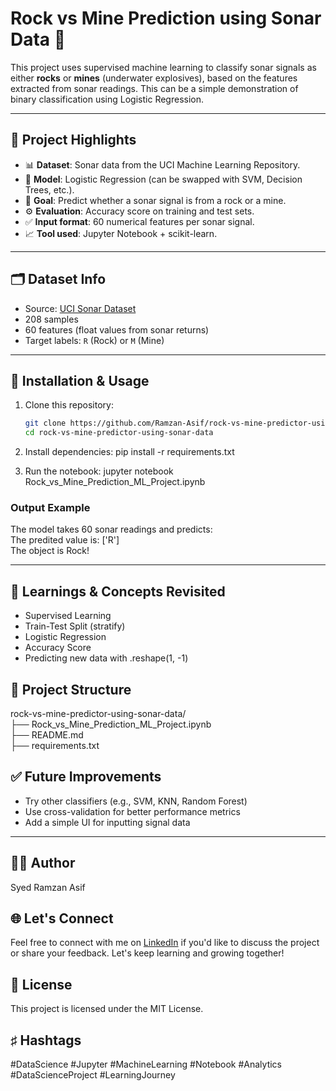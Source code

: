 # Rock vs Mine Prediction using Sonar Data 🎯

This project uses supervised machine learning to classify sonar signals as either **rocks** or **mines** (underwater explosives), based on the features extracted from sonar readings. This can be a simple demonstration of binary classification using Logistic Regression.

---

## 📌 Project Highlights

- 📊 **Dataset**: Sonar data from the UCI Machine Learning Repository.
- 🤖 **Model**: Logistic Regression (can be swapped with SVM, Decision Trees, etc.).
- 🧠 **Goal**: Predict whether a sonar signal is from a rock or a mine.
- ⚙️ **Evaluation**: Accuracy score on training and test sets.
- ✅ **Input format**: 60 numerical features per sonar signal.
- 📈 **Tool used**: Jupyter Notebook + scikit-learn.

---

## 🗂 Dataset Info

- Source: [UCI Sonar Dataset](https://archive.ics.uci.edu/ml/datasets/connectionist+bench+(sonar,+mines+vs.+rocks))
- 208 samples
- 60 features (float values from sonar returns)
- Target labels: `R` (Rock) or `M` (Mine)

---

## 🔧 Installation & Usage

1. Clone this repository:
   ```bash
   git clone https://github.com/Ramzan-Asif/rock-vs-mine-predictor-using-sonar-data.git
   cd rock-vs-mine-predictor-using-sonar-data

2. Install dependencies:
    pip install -r requirements.txt

3. Run the notebook:
    jupyter notebook Rock_vs_Mine_Prediction_ML_Project.ipynb

### Output Example
   The model takes 60 sonar readings and predicts:  
   The predited value is:  ['R']  
   The object is Rock!

---

## 🧠 Learnings & Concepts Revisited  
  - Supervised Learning  
  - Train-Test Split (stratify)  
  - Logistic Regression  
  - Accuracy Score  
  - Predicting new data with .reshape(1, -1)  

## 📁 Project Structure
  rock-vs-mine-predictor-using-sonar-data/  
  ├── Rock_vs_Mine_Prediction_ML_Project.ipynb  
  ├── README.md  
  ├── requirements.txt  

## ✅ Future Improvements
  - Try other classifiers (e.g., SVM, KNN, Random Forest)  
  - Use cross-validation for better performance metrics  
  - Add a simple UI for inputting signal data  

---

## 🧑‍💻 Author
   Syed Ramzan Asif

## 🌐 Let's Connect
   Feel free to connect with me on [LinkedIn](linkedin.com/in/Ramzan-Asif/) if you'd like to discuss the project or share your feedback. Let's keep learning and growing together!

## 📜 License
  This project is licensed under the MIT License.

## ♯ Hashtags
#DataScience #Jupyter #MachineLearning #Notebook #Analytics #DataScienceProject #LearningJourney
